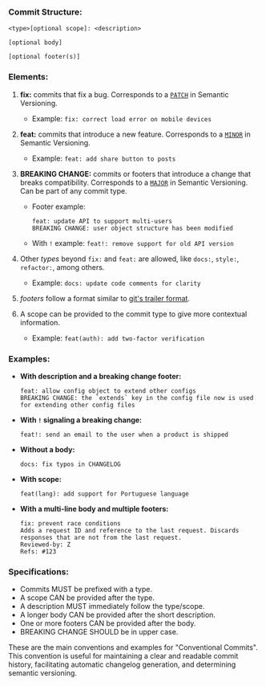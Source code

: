 ### Commit Structure:
```
<type>[optional scope]: <description>

[optional body]

[optional footer(s)]
```

### Elements:

1. **fix:** commits that fix a bug. Corresponds to a [`PATCH`](http://semver.org/#summary) in Semantic Versioning.
   - Example: `fix: correct load error on mobile devices`

2. **feat:** commits that introduce a new feature. Corresponds to a [`MINOR`](http://semver.org/#summary) in Semantic Versioning.
   - Example: `feat: add share button to posts`

3. **BREAKING CHANGE:** commits or footers that introduce a change that breaks compatibility. Corresponds to a [`MAJOR`](http://semver.org/#summary) in Semantic Versioning. Can be part of any commit type.
   - Footer example:
     ```
     feat: update API to support multi-users
     BREAKING CHANGE: user object structure has been modified
     ```
   - With `!` example: `feat!: remove support for old API version`

4. Other _types_ beyond `fix:` and `feat:` are allowed, like `docs:`, `style:`, `refactor:`, among others.
   - Example: `docs: update code comments for clarity`

5. _footers_ follow a format similar to [git's trailer format](https://git-scm.com/docs/git-interpret-trailers).

6. A scope can be provided to the commit type to give more contextual information.
   - Example: `feat(auth): add two-factor verification`

### Examples:

- **With description and a breaking change footer:**
  ```
  feat: allow config object to extend other configs
  BREAKING CHANGE: the `extends` key in the config file now is used for extending other config files
  ```

- **With `!` signaling a breaking change:**
  ```
  feat!: send an email to the user when a product is shipped
  ```

- **Without a body:**
  ```
  docs: fix typos in CHANGELOG
  ```

- **With scope:**
  ```
  feat(lang): add support for Portuguese language
  ```

- **With a multi-line body and multiple footers:**
  ```
  fix: prevent race conditions
  Adds a request ID and reference to the last request. Discards
  responses that are not from the last request.
  Reviewed-by: Z
  Refs: #123
  ```

### Specifications:

- Commits MUST be prefixed with a type.
- A scope CAN be provided after the type.
- A description MUST immediately follow the type/scope.
- A longer body CAN be provided after the short description.
- One or more footers CAN be provided after the body.
- BREAKING CHANGE SHOULD be in upper case.

These are the main conventions and examples for "Conventional Commits". This convention is useful for maintaining a clear and readable commit history, facilitating automatic changelog generation, and determining semantic versioning.